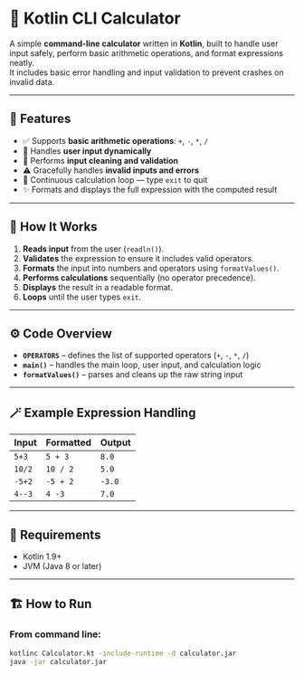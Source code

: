 # 🧮 Kotlin CLI Calculator

A simple **command-line calculator** written in **Kotlin**, built to handle user input safely, perform basic arithmetic operations, and format expressions neatly.  
It includes basic error handling and input validation to prevent crashes on invalid data.

---

## 🚀 Features

- ✅ Supports **basic arithmetic operations**: `+`, `-`, `*`, `/`
- 🧩 Handles **user input dynamically**
- 🧠 Performs **input cleaning and validation**
- ⚠️ Gracefully handles **invalid inputs and errors**
- 💬 Continuous calculation loop — type `exit` to quit
- ✨ Formats and displays the full expression with the computed result

---

## 🧰 How It Works

1. **Reads input** from the user (`readln()`).
2. **Validates** the expression to ensure it includes valid operators.
3. **Formats** the input into numbers and operators using `formatValues()`.
4. **Performs calculations** sequentially (no operator precedence).
5. **Displays** the result in a readable format.
6. **Loops** until the user types `exit`.

---

## ⚙️ Code Overview

- **`OPERATORS`** – defines the list of supported operators (`+`, `-`, `*`, `/`)
- **`main()`** – handles the main loop, user input, and calculation logic
- **`formatValues()`** – parses and cleans up the raw string input

---

## 🪄 Example Expression Handling

| Input | Formatted | Output |
|-------|------------|--------|
| `5+3` | `5 + 3` | `8.0` |
| `10/2` | `10 / 2` | `5.0` |
| `-5+2` | `-5 + 2` | `-3.0` |
| `4--3` | `4 -3` | `7.0` |

---

## 🧩 Requirements

- Kotlin 1.9+
- JVM (Java 8 or later)

---

## 🏗️ How to Run

### From command line:
```bash
kotlinc Calculator.kt -include-runtime -d calculator.jar
java -jar calculator.jar
```
